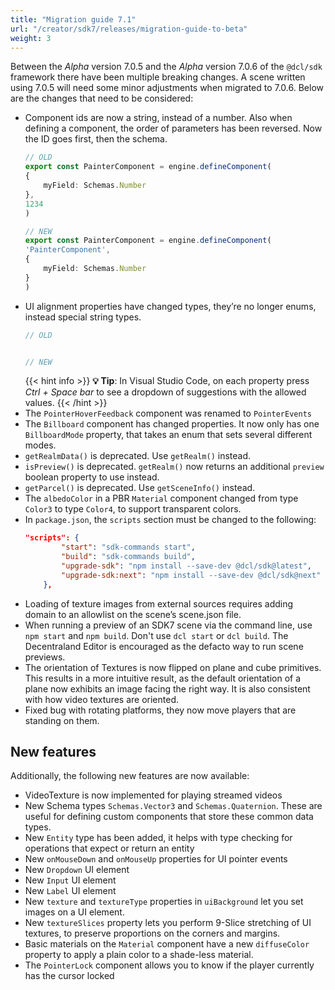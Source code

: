 ```yaml
---
title: "Migration guide 7.1"
url: "/creator/sdk7/releases/migration-guide-to-beta"
weight: 3
---
```



Between the _Alpha_ version 7.0.5 and the _Alpha_ version 7.0.6 of the `@dcl/sdk` framework there have been multiple breaking changes. A scene written using 7.0.5 will need some minor adjustments when migrated to 7.0.6. Below are the changes that need to be considered:


- Component ids are now a string, instead of a number. Also when defining a component, the order of parameters has been reversed. Now the ID goes first, then the schema.
	```ts
	// OLD
	export const PainterComponent = engine.defineComponent(
	{
		myField: Schemas.Number
	},
	1234
	)

	// NEW
	export const PainterComponent = engine.defineComponent(
	'PainterComponent',
	{
		myField: Schemas.Number
	}
	)
	```
- UI alignment properties have changed types, they’re no longer enums, instead special string types.
	```ts
	// OLD


	// NEW

	```
	{{< hint info >}}
	**💡 Tip**:  In Visual Studio Code, on each property press _Ctrl + Space bar_ to see a dropdown of suggestions with the allowed values.
	{{< /hint >}}
- The `PointerHoverFeedback` component was renamed to `PointerEvents`
- The `Billboard` component has changed properties. It now only has one `BillboardMode` property, that takes an enum that sets several different modes.
- `getRealmData()` is deprecated. Use `getRealm()` instead.
- `isPreview()` is deprecated. `getRealm()` now returns an additional `preview` boolean property to use instead.
- `getParcel()` is deprecated. Use `getSceneInfo()`  instead.
- The `albedoColor` in a PBR `Material` component changed from type `Color3` to type `Color4`, to support transparent colors.
- In `package.json`, the `scripts` section must be changed to the following: 
	```json
	"scripts": {
			"start": "sdk-commands start",
			"build": "sdk-commands build",
			"upgrade-sdk": "npm install --save-dev @dcl/sdk@latest",
			"upgrade-sdk:next": "npm install --save-dev @dcl/sdk@next"
		},
	```
- Loading of texture images from external sources requires adding domain to an allowlist on the scene’s scene.json file. <SNIPPET>
- When running a preview of an SDK7 scene via the command line, use `npm start` and `npm build`. Don't use `dcl start` or `dcl build`. The Decentraland Editor is encouraged as the defacto way to run scene previews.
- The orientation of Textures is now flipped on plane and cube primitives. This results in a more intuitive result, as the default orientation of a plane now exhibits an image facing the right way. It is also consistent with how video textures are oriented.
- Fixed bug with rotating platforms, they now move players that are standing on them.



## New features

Additionally, the following new features are now available:

- VideoTexture is now implemented for playing streamed videos
- New Schema types `Schemas.Vector3` and `Schemas.Quaternion`. These are useful for defining custom components that store these common data types.
- New `Entity` type has been added, it helps with type checking for operations that expect or return an entity
- New `onMouseDown` and `onMouseUp` properties for UI pointer events
- New `Dropdown` UI element
- New `Input` UI element
- New `Label` UI element
- New `texture` and `textureType` properties in `uiBackground` let you set images on a UI element.
- New `textureSlices` property lets you perform 9-Slice stretching of UI textures, to preserve proportions on the corners and margins.
- Basic materials on the `Material` component have a new `diffuseColor` property to apply a plain color to a shade-less material.
- The `PointerLock` component allows you to know if the player currently has the cursor locked
